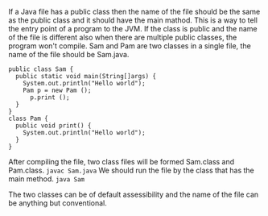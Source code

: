 If a Java file has a public class then the name of the file should be the same as the public class and it should have the main mathod. This is a way to tell the entry point of a program to the JVM. If the class is public and the name of the file is different also when there are multiple public classes, the program won't compile. Sam and Pam are two classes in a single file, the name of the file should be Sam.java.
```
public class Sam {
  public static void main(String[]args) {
    System.out.println("Hello world");
    Pam p = new Pam ();
      p.print ();
  }
}
class Pam {
  public void print() {
    System.out.println("Hello world");
  }
}

```
After compiling the file, two class files will be formed Sam.class and Pam.class.
```javac Sam.java```
We should run the file by the class that has the main method.
```java Sam```

The two classes can be of default assessibility and the name of the file can be anything but conventional. 
